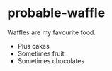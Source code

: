 # probable-waffle

Waffles are my favourite food.

- Plus cakes
- Sometimes fruit
- Sometimes chocolates
